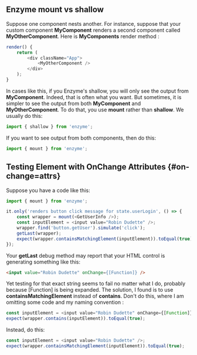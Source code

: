 ## Enzyme mount vs shallow

Suppose one component nests another. For instance, suppose that your custom component **MyComponent** renders a second component called **MyOtherComponent**. Here is **MyComponents** render method :

```javascript
render() {
    return (
        <div className="App">
            <MyOtherComponent />
        </div>
    );
}
```

In cases like this, if you Enzyme's shallow, you will only see the output from **MyComponent**. Indeed, that is often what you want. But sometimes, it is simpler to see the output from both **MyComponent** and **MyOtherComponent**. To do that, you use **mount** rather than **shallow**. We usually do this:

```javascript
import { shallow } from 'enzyme';
```

If you want to see output from both components, then do this:

```javascript
import { mount } from 'enzyme';
```

## Testing Element with OnChange Attributes {#on-change=attrs}

Suppose you have a code like this:

```javascript
import { mount } from 'enzyme';

it.only('renders button click message for state.userLogin', () => {
    const wrapper = mount(<GetUserInfo />);
    const inputElement = <input value="Robin Dudette" />;  
    wrapper.find('button.getUser').simulate('click');
    getLast(wrapper);
    expect(wrapper.containsMatchingElement(inputElement)).toEqual(true);
});
```

Your **getLast** debug method may report that your HTML control is generating something like this:

```html
<input value="Robin Dudette" onChange={[Function]} />
```

Yet testing for that exact string seems to fail no matter what I do, probably because [Function] is being expanded. The solution, I found is to use **containsMatchingElement** instead of **contains**. Don't do this, where I am omitting some code and my naming convention :

```javascript
const inputElement = <input value="Robin Dudette" onChange={[Function]} />
expect(wrapper.contains(inputElement)).toEqual(true);
```

Instead, do this:

```javascript
const inputElement = <input value="Robin Dudette" />;  
expect(wrapper.containsMatchingElement(inputElement)).toEqual(true);
```
